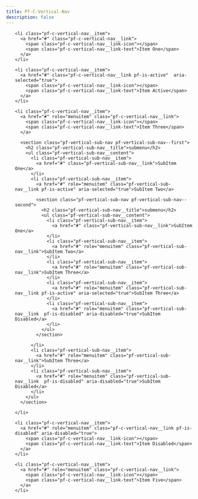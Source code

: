 ```yaml
---
title: Pf-C-Vertical-Nav
description: false
---
```

<nav class="pf-c-vertical-nav" role="navigation">

  <ul class="pf-c-vertical-nav__content" role="menu" >

    <li class="pf-c-vertical-nav__item">
      <a href="#" class="pf-c-vertical-nav__link">
        <span class="pf-c-vertical-nav__link-icon"></span>
        <span class="pf-c-vertical-nav__link-text">Item One</span>
      </a>
    </li>

    <li class="pf-c-vertical-nav__item">
      <a href="#" class="pf-c-vertical-nav__link pf-is-active"  aria-selected="true">
        <span class="pf-c-vertical-nav__link-icon"></span>
        <span class="pf-c-vertical-nav__link-text">Item Active</span>
      </a>
    </li>

    <li class="pf-c-vertical-nav__item">
      <a href="#" role="menuitem" class="pf-c-vertical-nav__link">
        <span class="pf-c-vertical-nav__link-icon"></span>
        <span class="pf-c-vertical-nav__link-text">Item Three</span>
      </a>

      <section class="pf-vertical-sub-nav pf-vertical-sub-nav--first">
        <h2 class="pf-vertical-sub-nav__title">submenu</h2>
        <ul class="pf-vertical-sub-nav__content">
          <li class="pf-vertical-sub-nav__item">
            <a href="#" class="pf-vertical-sub-nav__link">SubItem One</a>
          </li>
          <li class="pf-vertical-sub-nav__item">
            <a href="#" role="menuitem" class="pf-vertical-sub-nav__link pf-is-active" aria-selected="true">SubItem Two</a>

            <section class="pf-vertical-sub-nav pf-vertical-sub-nav--second">
              <h2 class="pf-vertical-sub-nav__title">submenu</h2>
              <ul class="pf-vertical-sub-nav__content">
                <li class="pf-vertical-sub-nav__item">
                  <a href="#" class="pf-vertical-sub-nav__link">SubItem One</a>
                </li>
                <li class="pf-vertical-sub-nav__item">
                  <a href="#" role="menuitem" class="pf-vertical-sub-nav__link">SubItem Two</a>
                </li>
                <li class="pf-vertical-sub-nav__item">
                  <a href="#" role="menuitem" class="pf-vertical-sub-nav__link">SubItem Three</a>
                </li>
                <li class="pf-vertical-sub-nav__item">
                  <a href="#" role="menuitem" class="pf-vertical-sub-nav__link pf-is-active" aria-selected="true">SubItem Three</a>
                </li>
                <li class="pf-vertical-sub-nav__item">
                  <a href="#" role="menuitem" class="pf-vertical-sub-nav__link  pf-is-disabled" aria-disabled="true">SubItem Disabled</a>
                </li>
              </ul>
            </section>

          </li>
          <li class="pf-vertical-sub-nav__item">
            <a href="#" role="menuitem" class="pf-vertical-sub-nav__link">SubItem Three</a>
          </li>
          <li class="pf-vertical-sub-nav__item">
            <a href="#" role="menuitem" class="pf-vertical-sub-nav__link  pf-is-disabled" aria-disabled="true">SubItem Disabled</a>
          </li>
        </ul>
      </section>

    </li>

    <li class="pf-c-vertical-nav__item">
      <a href="#" role="menuitem" class="pf-c-vertical-nav__link pf-is-disabled" aria-disabled="true">
        <span class="pf-c-vertical-nav__link-icon"></span>
        <span class="pf-c-vertical-nav__link-text">Item Disabled</span>
      </a>
    </li>

    <li class="pf-c-vertical-nav__item">
      <a href="#" role="menuitem" class="pf-c-vertical-nav__link">
        <span class="pf-c-vertical-nav__link-icon"></span>
        <span class="pf-c-vertical-nav__link-text">Item Five</span>
      </a>
    </li>

  </ul>
</nav>
